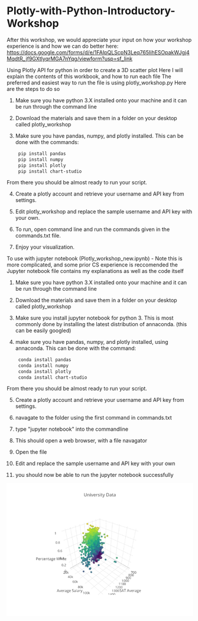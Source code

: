 # Plotly-with-Python-Introductory-Workshop

After this workshop, we would appreciate your input on how your workshop experience is and how we can do better here: https://docs.google.com/forms/d/e/1FAIpQLScpN3Leq765IihESOpakWJgj4MqdtR_jf9GXtlyqrMGA7nYqg/viewform?usp=sf_link

Using Plotly API for python in order to create a 3D scatter plot
Here I will explain the contents of this workbook, and how to run each file
The preferred and easiest way to run the file is using plotly_workshop.py
Here are the steps to do so
1.  Make sure you have python 3.X installed onto your machine and it can be run through the command line
2. Download the materials and save them in a folder on your desktop called plotly_workshop
3. Make sure you have pandas, numpy, and plotly installed.  This can be done with the commands: 

        pip install pandas
        pip install numpy
        pip install plotly  
        pip install chart-studio

        
From there you should be almost ready to run your script.

4. Create a plotly account and retrieve your username and API key from settings.

5. Edit plotly_workshop and replace the sample username and API key with your own.

6. To run, open command line and run the commands given in the commands.txt file.

7. Enjoy your visualization.

To use with jupyter notebook (Plotly_workshop_new.ipynb) - Note this is more complicated, and some prior CS experience is reccomended
the Jupyter notebook file contains my explanations as well as the code itself

1.  Make sure you have python 3.X installed onto your machine and it can be run through the command line
2. Download the materials and save them in a folder on your desktop called plotly_workshop
3. Make sure you install jupyter notebook for python 3.  This is most commonly done by installing the latest distribution of annaconda. (this can be easily googled)
4. make sure you have pandas, numpy, and plotly installed, using annaconda.  This can be done with the command: 

        conda install pandas
        conda install numpy
        conda install plotly 
        conda install chart-studio

From there you should be almost ready to run your script.

5. Create a plotly account and retrieve your username and API key from settings. 

6. navagate to the folder using the first command in commands.txt 

7. type "jupyter notebook" into the commandline 

8. This should open a web browser, with a file navagator

9. Open the file 

10. Edit and replace the sample username and API key with your own

11. you should now be able to run the jupyter notebook successfully

![sample graph](univ_vis.png)

